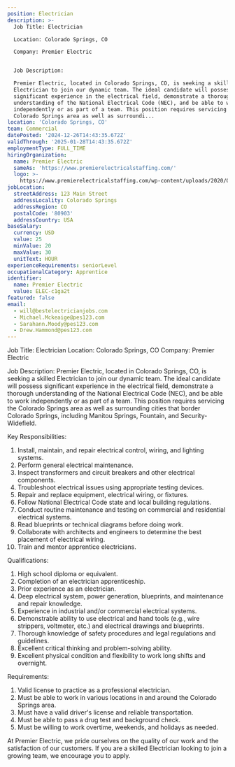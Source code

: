 ```yaml
---
position: Electrician
description: >-
  Job Title: Electrician

  Location: Colorado Springs, CO

  Company: Premier Electric


  Job Description:

  Premier Electric, located in Colorado Springs, CO, is seeking a skilled
  Electrician to join our dynamic team. The ideal candidate will possess
  significant experience in the electrical field, demonstrate a thorough
  understanding of the National Electrical Code (NEC), and be able to work
  independently or as part of a team. This position requires servicing the
  Colorado Springs area as well as surroundi...
location: 'Colorado Springs, CO'
team: Commercial
datePosted: '2024-12-26T14:43:35.672Z'
validThrough: '2025-01-28T14:43:35.672Z'
employmentType: FULL_TIME
hiringOrganization:
  name: Premier Electric
  sameAs: 'https://www.premierelectricalstaffing.com/'
  logo: >-
    https://www.premierelectricalstaffing.com/wp-content/uploads/2020/05/Premier-Electrical-Staffing-logo.png
jobLocation:
  streetAddress: 123 Main Street
  addressLocality: Colorado Springs
  addressRegion: CO
  postalCode: '80903'
  addressCountry: USA
baseSalary:
  currency: USD
  value: 25
  minValue: 20
  maxValue: 30
  unitText: HOUR
experienceRequirements: seniorLevel
occupationalCategory: Apprentice
identifier:
  name: Premier Electric
  value: ELEC-c1ga2t
featured: false
email:
  - will@bestelectricianjobs.com
  - Michael.Mckeaige@pes123.com
  - Sarahann.Moody@pes123.com
  - Drew.Hammond@pes123.com
---
```




Job Title: Electrician
Location: Colorado Springs, CO
Company: Premier Electric

Job Description:
Premier Electric, located in Colorado Springs, CO, is seeking a skilled Electrician to join our dynamic team. The ideal candidate will possess significant experience in the electrical field, demonstrate a thorough understanding of the National Electrical Code (NEC), and be able to work independently or as part of a team. This position requires servicing the Colorado Springs area as well as surrounding cities that border Colorado Springs, including Manitou Springs, Fountain, and Security-Widefield.

Key Responsibilities:
1. Install, maintain, and repair electrical control, wiring, and lighting systems.
2. Perform general electrical maintenance.
3. Inspect transformers and circuit breakers and other electrical components.
4. Troubleshoot electrical issues using appropriate testing devices.
5. Repair and replace equipment, electrical wiring, or fixtures.
6. Follow National Electrical Code state and local building regulations.
7. Conduct routine maintenance and testing on commercial and residential electrical systems.
8. Read blueprints or technical diagrams before doing work.
9. Collaborate with architects and engineers to determine the best placement of electrical wiring.
10. Train and mentor apprentice electricians.

Qualifications:
1. High school diploma or equivalent.
2. Completion of an electrician apprenticeship.
3. Prior experience as an electrician.
4. Deep electrical system, power generation, blueprints, and maintenance and repair knowledge.
5. Experience in industrial and/or commercial electrical systems.
6. Demonstrable ability to use electrical and hand tools (e.g., wire strippers, voltmeter, etc.) and electrical drawings and blueprints.
7. Thorough knowledge of safety procedures and legal regulations and guidelines.
8. Excellent critical thinking and problem-solving ability.
9. Excellent physical condition and flexibility to work long shifts and overnight.

Requirements:
1. Valid license to practice as a professional electrician.
2. Must be able to work in various locations in and around the Colorado Springs area.
3. Must have a valid driver's license and reliable transportation.
4. Must be able to pass a drug test and background check.
5. Must be willing to work overtime, weekends, and holidays as needed.

At Premier Electric, we pride ourselves on the quality of our work and the satisfaction of our customers. If you are a skilled Electrician looking to join a growing team, we encourage you to apply.
